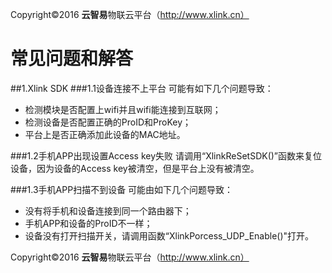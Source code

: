 
Copyright©2016  **云智易**物联云平台（http://www.xlink.cn）


# 常见问题和解答

##1.Xlink SDK
###1.1设备连接不上平台
可能有如下几个问题导致：

* 检测模块是否配置上wifi并且wifi能连接到互联网；
* 检测设备是否配置正确的ProID和ProKey；
* 平台上是否正确添加此设备的MAC地址。

###1.2手机APP出现设置Access key失败
请调用“XlinkReSetSDK()”函数来复位设备，因为设备的Access key被清空，但是平台上没有被清空。

###1.3手机APP扫描不到设备
可能由如下几个问题导致：

* 没有将手机和设备连接到同一个路由器下；
* 手机APP和设备的ProID不一样；
* 设备没有打开扫描开关，请调用函数“XlinkPorcess_UDP_Enable()"打开。


Copyright©2016  **云智易**物联云平台（http://www.xlink.cn）
